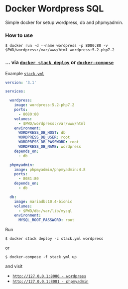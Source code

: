 # Docker Wordpress SQL

Simple docker for setup wordpress, db and phpmyadmin.

### How to use

``` console
$ docker run -d --name wordpress -p 8080:80 -v $PWD/wordpress:/var/www/html wordpress:5.2-php7.2
```

### ... via [`docker stack deploy`](https://docs.docker.com/engine/reference/commandline/stack_deploy/) or [`docker-compose`](https://github.com/docker/compose)

Example [`stack.yml`](https://github.com/Pipekung/docker-wordpress-sql/blob/master/stack.yml)

``` yml
version: '3.1'

services:

  wordpress:
    image: wordpress:5.2-php7.2
    ports:
      - 8080:80
    volumes:
      - $PWD/wordpress:/var/www/html
    environment:
      WORDPRESS_DB_HOST: db
      WORDPRESS_DB_USER: root
      WORDPRESS_DB_PASSWORD: root
      WORDPRESS_DB_NAME: wordpress
    depends_on:
      - db

  phpmyadmin:
    image: phpmyadmin/phpmyadmin:4.8
    ports:
      - 8081:80
    depends_on:
      - db

  db:
    image: mariadb:10.4-bionic
    volumes:
      - $PWD/db:/var/lib/mysql
    environment:
      MYSQL_ROOT_PASSWORD: root

```

Run

``` console
$ docker stack deploy -c stack.yml wordpress
```

or

``` console
$ docker-compose -f stack.yml up
```

and visit

- [`http://127.0.0.1:8080 - wordpress`](http://127.0.0.1:8080)
- [`http://127.0.0.1:8081 - phpmyadmin`](http://127.0.0.1:8081)
